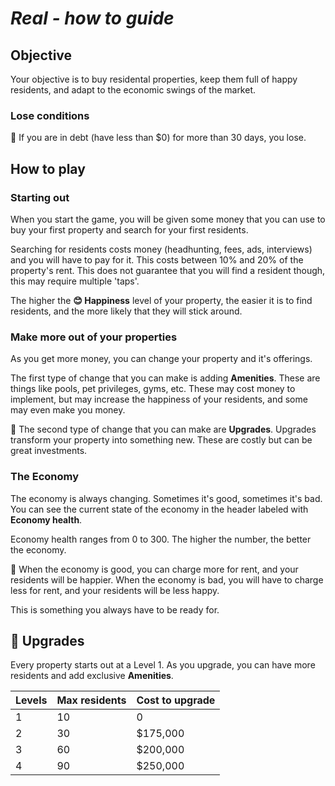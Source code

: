# *Real - how to guide*

## Objective
Your objective is to buy residental properties, keep them full of happy residents, and adapt to the economic swings of the market. 

### Lose conditions
🚧 If you are in debt (have less than $0) for more than 30 days, you lose. 

## How to play
### Starting out
When you start the game, you will be given some money that you can use to buy your first property and search for your first residents. 

Searching for residents costs money (headhunting, fees, ads, interviews) and you will have to pay for it. This costs between 10% and 20% of the property's rent. This does not guarantee that you will find a resident though, this may require multiple 'taps'.

The higher the **😊 Happiness** level of your property, the easier it is to find residents, and the more likely that they will stick around. 

### Make more out of your properties
As you get more money, you can change your property and it's offerings.

The first type of change that you can make is adding **Amenities**. These are things like pools, pet privileges, gyms, etc. These may cost money to implement, but may increase the happiness of your residents, and some may even make you money. 

🚧 The second type of change that you can make are **Upgrades**. Upgrades transform your property into something new. These are costly but can be great investments.

### The Economy
The economy is always changing. Sometimes it's good, sometimes it's bad. You can see the current state of the economy in the header labeled with **Economy health**. 

Economy health ranges from 0 to 300. The higher the number, the better the economy. 

🚧 When the economy is good, you can charge more for rent, and your residents will be happier. When the economy is bad, you will have to charge less for rent, and your residents will be less happy. 

This is something you always have to be ready for. 

## 🚧 Upgrades
Every property starts out at a Level 1. As you upgrade, you can have more residents and add exclusive **Amenities**. 

| Levels | Max residents | Cost to upgrade |
|--------|---------------|-----------------|
| 1      | 10            | 0               |
| 2      | 30            | $175,000        |
| 3      | 60            | $200,000        |
| 4      | 90            | $250,000        |